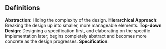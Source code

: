 ## Definitions
**Abstraction**: Hiding the complexity of the design.
**Hierarchical Approach**: Breaking the design up into smaller, more manageable elements.
**Top-down Design**: Designing a specification first, and elaborating on the specific implementation later; begins completely abstract and becomes more concrete as the design progresses.
**Specification**: 